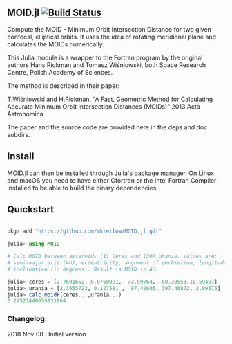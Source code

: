 ## MOID.jl [![Build Status](https://travis-ci.org/mkretlow/MOID.jl.png?branch=master)](https://travis-ci.org/mkretlow/MOID.jl)

Compute the MOID - Minimum Orbit Intersection Distance for two given confocal, elliptical orbits.
It uses the idea of rotating meridional plane and calculates the MOIDs numerically.

This Julia module is a wrapper to the Fortran program by the original authors Hans Rickman  and Tomasz Wiśniowski, both
Space Research Centre, Polish Academy of Sciences.

The method is described in their paper:

T.Wiśniowski and H.Rickman, “A Fast, Geometric Method for Calculating Accurate Minimum Orbit Intersection Distances (MOIDs)” 2013 Acta Astronomica

The paper and the source code are provided here in the deps and doc subdirs.


## Install
MOID.jl can then be installed through Julia's package manager. On Linux and macOS you need to have either Gfortran or the Intel Fortran Compiler installed to be able to build the binary dependencies.


## Quickstart
```julia

pkg> add "https://github.com/mkretlow/MOID.jl.git"

julia> using MOID

# Calc MOID between asteroids (1) Ceres and (30) Urania. Values are: 
# semi-major axis (AU), eccentricity, argument of perhielion, longitude of ascending node,
# inclination (in degrees). Result is MOID in AU.

julia> ceres = [2.7691652, 0.0760091,  73.59764,  80.30553,10.59407]
julia> urania = [2.3655722, 0.127581 ,  87.42605, 307.46872, 2.09575]
julia> calc_moidF(ceres...,urania...)
0.24521440655831864
```

### Changelog:

2018 Nov 08 : Initial version
